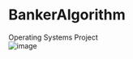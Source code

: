 # BankerAlgorithm
Operating Systems Project
<br>
![image](https://user-images.githubusercontent.com/94094992/203172326-f18c88d4-5497-49d3-a436-89ddfc2ac614.png)
